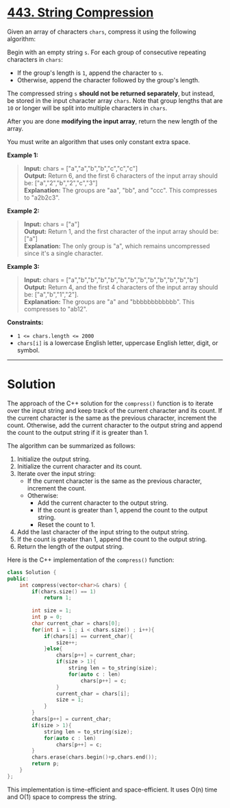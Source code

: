 # [443. String Compression](https://leetcode.com/problems/string-compression/)

Given an array of characters `chars`, compress it using the following algorithm:

Begin with an empty string `s`. For each group of consecutive repeating characters in `chars`:

- If the group's length is `1`, append the character to `s`.
- Otherwise, append the character followed by the group's length.

The compressed string `s` **should not be returned separately**, but instead, be stored in the input character array `chars`. Note that group lengths that are `10` or longer will be split into multiple characters in `chars`.

After you are done **modifying the input array**, return the new length of the array.

You must write an algorithm that uses only constant extra space.

 


**Example 1:**

>**Input:** chars = ["a","a","b","b","c","c","c"]<br>
**Output:** Return 6, and the first 6 characters of the input array should be: ["a","2","b","2","c","3"]<br>
**Explanation:** The groups are "aa", "bb", and "ccc". This compresses to "a2b2c3".

**Example 2:**

>**Input:** chars = ["a"]<br>
**Output:** Return 1, and the first character of the input array should be: ["a"]<br>
**Explanation:** The only group is "a", which remains uncompressed since it's a single character.

**Example 3:**

>**Input:** chars = ["a","b","b","b","b","b","b","b","b","b","b","b","b"]<br>
**Output:** Return 4, and the first 4 characters of the input array should be: ["a","b","1","2"].<br>
**Explanation:** The groups are "a" and "bbbbbbbbbbbb". This compresses to "ab12".
 

**Constraints:**

- `1 <= chars.length <= 2000`
- `chars[i]` is a lowercase English letter, uppercase English letter, digit, or symbol.
---
# Solution

The approach of the C++ solution for the `compress()` function is to iterate over the input string and keep track of the current character and its count. If the current character is the same as the previous character, increment the count. Otherwise, add the current character to the output string and append the count to the output string if it is greater than 1.

The algorithm can be summarized as follows:

1. Initialize the output string.
2. Initialize the current character and its count.
3. Iterate over the input string:
    * If the current character is the same as the previous character, increment the count.
    * Otherwise:
        * Add the current character to the output string.
        * If the count is greater than 1, append the count to the output string.
        * Reset the count to 1.
4. Add the last character of the input string to the output string.
5. If the count is greater than 1, append the count to the output string.
6. Return the length of the output string.

Here is the C++ implementation of the `compress()` function:

```c++
class Solution {
public:
    int compress(vector<char>& chars) {
        if(chars.size() == 1)
            return 1;
        
        int size = 1;
        int p = 0;
        char current_char = chars[0];
        for(int i = 1 ; i < chars.size() ; i++){
            if(chars[i] == current_char){
                size++;
            }else{
                chars[p++] = current_char;
                if(size > 1){
                    string len = to_string(size);
                    for(auto c : len)
                        chars[p++] = c;
                }
                current_char = chars[i];
                size = 1;
            }
        }
        chars[p++] = current_char;
        if(size > 1){
            string len = to_string(size);
            for(auto c : len)
                chars[p++] = c;
        }
        chars.erase(chars.begin()+p,chars.end());
        return p;
    }
};
```

This implementation is time-efficient and space-efficient. It uses O(n) time and O(1) space to compress the string.